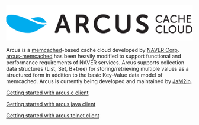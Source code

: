 ![logo](images/long_logo.png)



Arcus is a [memcached](http://www.memcached.org/)-based cache cloud developed by [NAVER Corp](http://www.naver.com/). [arcus-memcached](https://github.com/naver/arcus-memcached) has been heavily modified to support functional and performance requirements of NAVER services. Arcus supports collection data structures (List, Set, B+tree) for storing/retrieving multiple values as a structured form in addition to the basic Key-Value data model of memcached. Arcus is currently being developed and maintained by [JaM2in](http://www.jam2in.com).

[Getting started with arcus c client](arcus-c-client/1.10/02-arcus-c-client.md)

[Getting started with arcus java client](arcus-java-client/1.11/arcus-java-client-getting-started.md)

[Getting started with arcus telnet client](arcus-server/arcus-telnet-interface/1.11-(latest).md)

